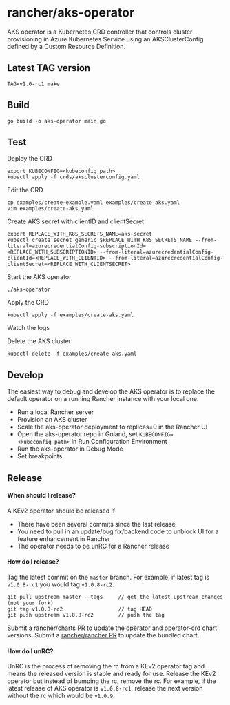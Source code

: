 # rancher/aks-operator

AKS operator is a Kubernetes CRD controller that controls cluster provisioning in Azure Kubernetes Service using an AKSClusterConfig defined by a Custom Resource Definition.

## Latest TAG version 

    TAG=v1.0-rc1 make

## Build

    go build -o aks-operator main.go

## Test

Deploy the CRD

    export KUBECONFIG=<kubeconfig_path>
    kubectl apply -f crds/aksclusterconfig.yaml

Edit the CRD

    cp examples/create-example.yaml examples/create-aks.yaml
    vim examples/create-aks.yaml

Create AKS secret with clientID and clientSecret

    export REPLACE_WITH_K8S_SECRETS_NAME=aks-secret
    kubectl create secret generic $REPLACE_WITH_K8S_SECRETS_NAME --from-literal=azurecredentialConfig-subscriptionId=<REPLACE_WITH_SUBSCRIPTIONID> --from-literal=azurecredentialConfig-clientId=<REPLACE_WITH_CLIENTID> --from-literal=azurecredentialConfig-clientSecret=<REPLACE_WITH_CLIENTSECRET>

Start the AKS operator

    ./aks-operator

Apply the CRD

    kubectl apply -f examples/create-aks.yaml

Watch the logs

Delete the AKS cluster

    kubectl delete -f examples/create-aks.yaml

## Develop

The easiest way to debug and develop the AKS operator is to replace the default operator on a running Rancher instance with your local one.

* Run a local Rancher server
* Provision an AKS cluster
* Scale the aks-operator deployment to replicas=0 in the Rancher UI
* Open the aks-operator repo in Goland, set `KUBECONFIG=<kubeconfig_path>` in Run Configuration Environment 
* Run the aks-operator in Debug Mode
* Set breakpoints

## Release

#### When should I release?

A KEv2 operator should be released if 

* There have been several commits since the last release,
* You need to pull in an update/bug fix/backend code to unblock UI for a feature enhancement in Rancher
* The operator needs to be unRC for a Rancher release

#### How do I release?

Tag the latest commit on the `master` branch. For example, if latest tag is `v1.0.8-rc1` you would tag `v1.0.8-rc2`.

    git pull upstream master --tags     // get the latest upstream changes (not your fork)
    git tag v1.0.8-rc2                  // tag HEAD
    git push upstream v1.0.8-rc2        // push the tag

Submit a [rancher/charts PR](https://github.com/rancher/charts/pull/2242) to update the operator and operator-crd chart versions.
Submit a [rancher/rancher PR](https://github.com/rancher/rancher/pull/39745) to update the bundled chart.

#### How do I unRC?

UnRC is the process of removing the rc from a KEv2 operator tag and means the released version is stable and ready for use. Release the KEv2 operator but instead of bumping the rc, remove the rc. For example, if the latest release of AKS operator is `v1.0.8-rc1`, release the next version without the rc which would be `v1.0.9`.
